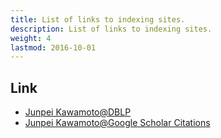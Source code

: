 ```yaml
---
title: List of links to indexing sites.
description: List of links to indexing sites.
weight: 4
lastmod: 2016-10-01
---
```


## Link
* [Junpei Kawamoto@DBLP](http://www.informatik.uni-trier.de/~ley/db/indices/a-tree/k/Kawamoto:Junpei.html)
* [Junpei Kawamoto@Google Scholar Citations](http://bit.ly/MpHhqn)
